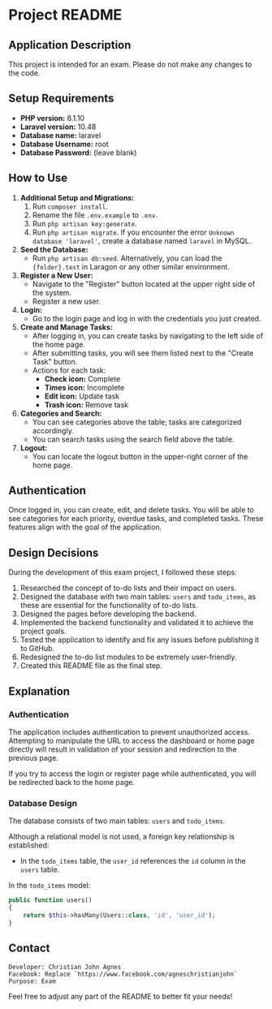 # Project README

## Application Description

This project is intended for an exam. Please do not make any changes to the code.

## Setup Requirements

- **PHP version:** 8.1.10
- **Laravel version:** 10.48
- **Database name:** laravel
- **Database Username:** root
- **Database Password:** (leave blank)

## How to Use

1. **Additional Setup and Migrations:**
   1. Run `composer install`.
   2. Rename the file `.env.example` to `.env`.
   3. Run `php artisan key:generate`.
   4. Run `php artisan migrate`. If you encounter the error `Unknown database 'laravel'`, create a database named `laravel` in MySQL.
2. **Seed the Database:**
   - Run `php artisan db:seed`. Alternatively, you can load the `{folder}.test` in Laragon or any other similar environment.
3. **Register a New User:**
   - Navigate to the "Register" button located at the upper right side of the system.
   - Register a new user.
4. **Login:**
   - Go to the login page and log in with the credentials you just created.
5. **Create and Manage Tasks:**
   - After logging in, you can create tasks by navigating to the left side of the home page.
   - After submitting tasks, you will see them listed next to the "Create Task" button.
   - Actions for each task:
     - **Check icon:** Complete
     - **Times icon:** Incomplete
     - **Edit icon:** Update task
     - **Trash icon:** Remove task
6. **Categories and Search:**
   - You can see categories above the table; tasks are categorized accordingly.
   - You can search tasks using the search field above the table.
7. **Logout:**
   - You can locate the logout button in the upper-right corner of the home page.

## Authentication

Once logged in, you can create, edit, and delete tasks. You will be able to see categories for each priority, overdue tasks, and completed tasks. These features align with the goal of the application.

## Design Decisions

During the development of this exam project, I followed these steps:

1. Researched the concept of to-do lists and their impact on users.
2. Designed the database with two main tables: `users` and `todo_items`, as these are essential for the functionality of to-do lists.
3. Designed the pages before developing the backend.
4. Implemented the backend functionality and validated it to achieve the project goals.
5. Tested the application to identify and fix any issues before publishing it to GitHub.
6. Redesigned the to-do list modules to be extremely user-friendly.
7. Created this README file as the final step.

## Explanation

### Authentication

The application includes authentication to prevent unauthorized access. Attempting to manipulate the URL to access the dashboard or home page directly will result in validation of your session and redirection to the previous page.

If you try to access the login or register page while authenticated, you will be redirected back to the home page.

### Database Design

The database consists of two main tables: `users` and `todo_items`.

Although a relational model is not used, a foreign key relationship is established:

- In the `todo_items` table, the `user_id` references the `id` column in the `users` table.

In the `todo_items` model:

```php
public function users()
{
    return $this->hasMany(Users::class, 'id', 'user_id');
}
```

## Contact
	Developer: Christian John Agnes
	Facebook: Replace `https://www.facebook.com/agneschristianjohn`
	Purpose: Exam	
	
Feel free to adjust any part of the README to better fit your needs!